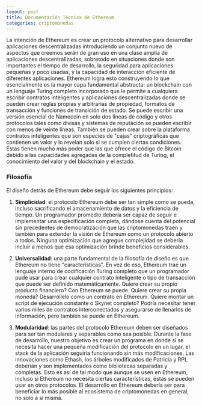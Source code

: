 ```yaml
---
layout: post
title: Documentación Técnica de Ethereum
categories: criptomonedas
---
```


La intención de Ethereum es crear un protocolo alternativo para desarrollar aplicaciones descentralizadas
introduciendo un conjunto nuevo de aspectos que creemos serán de gran uso en una clase amplia de aplicaciones descentralizadas, sobretodo en situaciones
donde son importantes el tiempo de desarrollo, la seguridad para aplicaciones pequeñas y poco usadas,
y la capacidad de interacción eficiente de diferentes aplicaciones. Ethereum logra esto construyendo lo que esencialmente es la mayor capa fundamental abstracta: un blockchain con un lenguaje Turing completo incorporado que le permite a cualquiera escribir contratos inteligentes y aplicaciones
descentralizadas donde se pueden crear reglas propias y arbitrarias de propiedad, formatos de transacción y funciones de transición de estado.
Se puede escribir una versión esencial de Namecoin en solo dos líneas de código y otros protocolos tales como divisas y sistemas de reputación se pueden escribir con menos de veinte líneas.
También se pueden crear sobre la plataforma contratos inteligentes que son especies de  "cajas" criptográficas que contienen un valor y lo revelan solo si se cumplen ciertas condiciones.
Éstas tienen mucho más poder que las que ofrece el código de Bitcoin debido a las capacidades agregadas de la completitud de Turing, el conocimiento del valor y del blockchain y el estado.

### Filosofía

El diseño detrás de Ethereum debe seguir los siguientes principios:

1. **Simplicidad**: el protocolo Ethereum debe ser tan simple como se pueda, incluso sacrificando el amacenamiento de datos y la eficiencia de tiempo. Un programador promedio
debería ser capaz de seguir e implementar una especificación completa, dándose cuenta del potencial sin precedentes de democratización que las criptomonedas traen y también para extender la visión
de Ethereum como un protocolo abierto a todos. Ninguna optimización que agregue complejidad se debería incluir a menos que esa optimización brinde beneficios considerables.

2. **Universalidad**: una parte fundamental de la filosofía de diseño es que Ethereum no tiene "características".
En vez de eso, Ethereum trae un lenguaje interno de codificación Turing completo que un programador pude usar
para crear cualquier contrato inteligente o tipo de transacción que puede ser definido matemáticamente.
Quiere crear su propio producto financiero? Con Ethereum se puede. Quiere crear su propia moneda? Desarróllelo como un contrato en Ethereum. Quiere montar un script de ejecución constante o Skynet completo?
Podría necesitar tener varios miles de contratos interconectados y asegurarse de llenarlos de información, pero también se puede en Ethereum.

3. **Modularidad**: las partes del protocolo Ethereum deben ser diseñados para ser tan modulares y separables como sea posible.
Durante la fase de desarrollo, nuestro objetivo es crear un programa en donde si se necesita hacer una pequeña modificación del protocolo en un lugar, el stack de la aplicación
seguiría funcionando sin más modificaciones. Las innovaciones como Ethash, los árboles modificados de Patricia y RPL
deberían y son implementados como bibliotecas separadas y completas. Esto es así de tal modo que aunque se usen en Ethereum, incluso si Ethereum no necesita ciertas características,
éstas se pueden usar en otros protocolos. El desarrollo en Ethereum debería ser para beneficiar lo más posible al ecosistema de criptomonedas en general, no solo a si misma.
